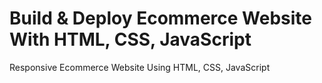 # Build & Deploy Ecommerce Website With HTML, CSS, JavaScript

Responsive Ecommerce Website Using HTML, CSS, JavaScript

